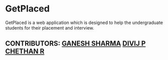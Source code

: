 # GetPlaced
GetPlaced is a web application which is designed to help the undergraduate students for their placement and interview.

## CONTRIBUTORS:  [GANESH SHARMA](https://github.com/GANESHSHARMA1) [DIVIJ P](https://github.com/GANESHSHARMA1) [CHETHAN R](https://github.com/GANSESHSHARMA1)  
